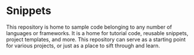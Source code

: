 # Snippets
This repository is home to sample code belonging to any number of languages or frameworks. It is a home for tutorial code, reusable snippets, project templates, and more. This repository can serve as a starting point for various projects, or just as a place to sift through and learn.
